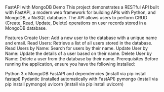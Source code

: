 FastAPI with MongoDB Demo
This project demonstrates a RESTful API built with FastAPI, a modern web framework for building APIs with Python, and MongoDB, a NoSQL database. The API allows users to perform CRUD (Create, Read, Update, Delete) operations on user records stored in a MongoDB database.

Features
Create User: Add a new user to the database with a unique name and email.
Read Users: Retrieve a list of all users stored in the database.
Read Users by Name: Search for users by their name.
Update User by Name: Update the details of a user based on their name.
Delete User by Name: Delete a user from the database by their name.
Prerequisites
Before running the application, ensure you have the following installed:

Python 3.x
MongoDB
FastAPI and dependencies (install via pip install fastapi)
Pydantic (installed automatically with FastAPI) 
pymongo (install via pip install pymongo)
uvicorn (install via pip install uvicorn)